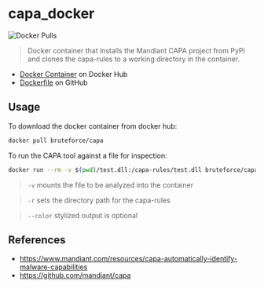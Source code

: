 # capa_docker

![Docker Pulls](https://img.shields.io/docker/pulls/bruteforce/capa.svg)

>Docker container that installs the Mandiant CAPA project from PyPi and clones the capa-rules to a working directory in the container.

- [Docker Container](https://hub.docker.com/r/bruteforce/capa) on Docker Hub
- [Dockerfile](https://github.com/beerMT/dockerfiles/blob/main/capa/capa.Dockerfile) on GitHub

## Usage
To download the docker container from docker hub:
```bash
docker pull bruteforce/capa
```

To run the CAPA tool against a file for inspection:

```bash
docker run --rm -v $(pwd)/test.dll:/capa-rules/test.dll bruteforce/capa -r /capa-rules --color auto test.dll
```

> `-v` mounts the file to be analyzed into the container

> `-r` sets the directory path for the capa-rules

> `--color` stylized output is optional

## References

* https://www.mandiant.com/resources/capa-automatically-identify-malware-capabilities
* https://github.com/mandiant/capa

